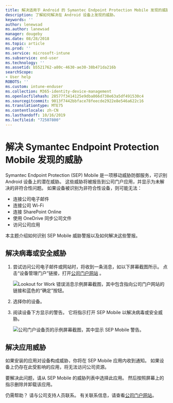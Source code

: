 ```yaml
---
title: 解决适用于 Android 的 Symantec Endpoint Protection Mobile 发现的威胁 | Microsoft Docs
description: 了解如何解决在 Android 设备上发现的威胁。
keywords: ''
author: lenewsad
ms.author: lanewsad
manager: dougeby
ms.date: 08/28/2018
ms.topic: article
ms.prod: ''
ms.service: microsoft-intune
ms.subservice: end-user
ms.technology: ''
ms.assetid: b5521762-a80c-4630-ae30-38b471da216b
searchScope:
- User help
ROBOTS: ''
ms.custom: intune-enduser
ms.collection: M365-identity-device-management
ms.openlocfilehash: 28577f3414125e9dba866d738e63a5df491530c4
ms.sourcegitcommit: 9013f7442bbface78feecde2922e8e546a622c16
ms.translationtype: MTE75
ms.contentlocale: zh-CN
ms.lasthandoff: 10/16/2019
ms.locfileid: "72507800"
---
```

# <a name="resolve-a-threat-found-by-symantec-endpoint-protection-mobile"></a>解决 Symantec Endpoint Protection Mobile 发现的威胁

Symantec Endpoint Protection (SEP) Mobile 是一项移动威胁防御服务，可识别 Android 设备上的潜在威胁。 这些威胁将被报告到公司门户应用，并显示为未解决的非符合性问题。 如果设备被识别为非符合性设备，则可能无法：

* 连接公司电子邮件
* 连接公司 Wi-Fi
* 连接 SharePoint Online
* 使用 OneDrive 同步公司文件
* 访问公司应用

本主题介绍如何识别 SEP Mobile 威胁警报以及如何解决这些警报。 

## <a name="resolve-virus-or-security-threat"></a>解决病毒或安全威胁  

1. 尝试访问公司电子邮件或网站时，将收到一条消息，如以下屏幕截图所示。 点击“设备管理门户”链接，打开[公司门户网站](https://portal.manage.microsoft.com/devices)  。

    ![Lookout for Work 错误消息示例屏幕截图，其中包含指向公司门户网站的链接和蓝色的“确定”按钮。](./media/mtd-go-to-device-management-portal-android.png)  

2. 选择你的设备。  
3. 阅读设备下方显示的警告。 它将指示打开 SEP Mobile 以解决病毒或安全威胁。     

    ![公司门户设备页的示例屏幕截图，其中显示 SEP Mobile 警告。](./media/CP-lookout-virus-banner-1808.png)

## <a name="resolve-an-app-threat"></a>解决应用威胁  

如果安装的应用对设备构成威胁，你将在 SEP Mobile 应用内收到通知。 如果设备上仍存在此受影响的应用，将无法访问公司资源。  

要解决此问题，请从 SEP Mobile 的威胁列表中选择此应用。 然后按照屏幕上的指示删除并卸载该应用。  

仍需帮助？ 请与公司支持人员联系。 有关联系信息，请查看[公司门户网站](https://go.microsoft.com/fwlink/?linkid=2010980)。  

